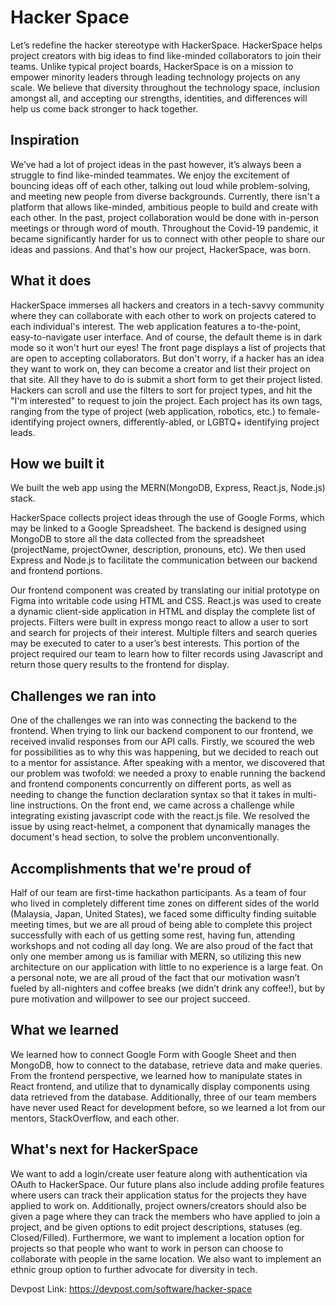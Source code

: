 # Hacker Space
Let’s redefine the hacker stereotype with HackerSpace. HackerSpace helps project creators with big ideas to find like-minded collaborators to join their teams. Unlike typical project boards, HackerSpace is on a mission to empower minority leaders through leading technology projects on any scale. We believe that diversity throughout the technology space, inclusion amongst all, and accepting our strengths, identities, and differences will help us come back stronger to hack together. 
 
## Inspiration
We’ve had a lot of project ideas in the past however, it’s always been a struggle to find like-minded teammates. We enjoy the excitement of bouncing ideas off of each other, talking out loud while problem-solving, and meeting new people from diverse backgrounds. Currently, there isn't a platform that allows like-minded, ambitious people to build and create with each other. In the past, project collaboration would be done with in-person meetings or through word of mouth. Throughout the Covid-19 pandemic, it became significantly harder for us to connect with other people to share our ideas and passions. And that's how our project, HackerSpace, was born. 
 
## What it does
 
HackerSpace immerses all hackers and creators in a tech-savvy community where they can collaborate with each other to work on projects catered to each individual's interest. The web application features a to-the-point, easy-to-navigate user interface. And of course, the default theme is in dark mode so it won't hurt our eyes! The front page displays a list of projects that are open to accepting collaborators. But don't worry, if a hacker has an idea they want to work on, they can become a creator and list their project on that site. All they have to do is submit a short form to get their project listed. Hackers can scroll and use the filters to sort for project types, and hit the "I'm interested" to request to join the project. Each project has its own tags, ranging from the type of project (web application, robotics, etc.) to female-identifying project owners, differently-abled, or LGBTQ+ identifying project leads.
 
 
## How we built it
We built the web app using the MERN(MongoDB, Express, React.js, Node.js) stack.
 
HackerSpace collects project ideas through the use of Google Forms, which may be linked to a Google Spreadsheet. The backend is designed using MongoDB to store all the data collected from the spreadsheet (projectName, projectOwner, description, pronouns, etc).  We then used Express and Node.js to facilitate the communication between our backend and frontend portions. 


Our frontend component was created by translating our initial prototype on Figma into writable code using HTML and CSS. React.js was used to create a dynamic client-side application in HTML and display the complete list of projects. Filters were built in express mongo react to allow a user to sort and search for projects of their interest. Multiple filters and search queries may be executed to cater to a user’s best interests. This portion of the project required our team to learn how to filter records using Javascript and return those query results to the frontend for display.
 
 
## Challenges we ran into
One of the challenges we ran into was connecting the backend to the frontend. When trying to link our backend component to our frontend, we received invalid responses from our API calls. Firstly, we scoured the web for possibilities as to why this was happening, but we decided to reach out to a mentor for assistance. After speaking with a mentor, we discovered that our problem was twofold: we needed a proxy to enable running the backend and frontend components concurrently on different ports, as well as needing to change the function declaration syntax so that it takes in multi-line instructions. On the front end, we came across a challenge while integrating existing javascript code with the react.js file. We resolved the issue by using react-helmet, a component that dynamically manages the document's head section, to solve the problem unconventionally.
 
 
## Accomplishments that we're proud of
Half of our team are first-time hackathon participants. As a team of four who lived in completely different time zones on different sides of the world (Malaysia, Japan, United States), we faced some difficulty finding suitable meeting times, but we are all proud of being able to complete this project successfully with each of us getting some rest, having fun, attending workshops and not coding all day long. We are also proud of the fact that only one member among us is familiar with MERN, so utilizing this new architecture on our application with little to no experience is a large feat. On a personal note, we are all proud of the fact that our motivation wasn’t fueled by all-nighters and coffee breaks (we didn’t drink any coffee!), but by pure motivation and willpower to see our project succeed. 
 
## What we learned
We learned how to connect Google Form with Google Sheet and then MongoDB, how to connect to the database, retrieve data and make queries. From the frontend perspective, we learned how to manipulate states in React frontend, and utilize that to dynamically display components using data retrieved from the database. Additionally, three of our team members have never used React for development before, so we learned a lot from our mentors, StackOverflow, and each other. 
 
 
## What's next for HackerSpace
We want to add a login/create user feature along with authentication via OAuth to HackerSpace. Our future plans also include adding profile features where users can track their application status for the projects they have applied to work on. Additionally, project owners/creators should also be given a page where they can track the members who have applied to join a project, and be given options to edit project descriptions, statuses (eg. Closed/Filled). Furthermore, we want to implement a location option for projects so that people who want to work in person can choose to collaborate with people in the same location. We also want to implement an ethnic group option to further advocate for diversity in tech. 

Devpost Link: https://devpost.com/software/hacker-space
